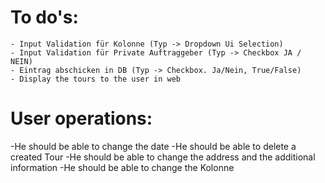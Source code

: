 # To do's:
    - Input Validation für Kolonne (Typ -> Dropdown Ui Selection)
    - Input Validation für Private Auftraggeber (Typ -> Checkbox JA / NEIN)
    - Eintrag abschicken in DB (Typ -> Checkbox. Ja/Nein, True/False)
    - Display the tours to the user in web
    
# User operations:
-He should be able to change the date
-He should be able to delete a created Tour
-He should be able to change the address and the additional information
-He should be able to change the Kolonne